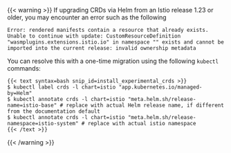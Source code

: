 ---
---
{{< warning >}}
If upgrading CRDs via Helm from an Istio release 1.23 or older, you may encounter an error such as the following

`Error: rendered manifests contain a resource that already exists. Unable to continue with update: CustomResourceDefinition "wasmplugins.extensions.istio.io" in namespace "" exists and cannot be imported into the current release: invalid ownership metadata`

You can resolve this with a one-time migration using the following `kubectl` commands:

    {{< text syntax=bash snip_id=install_experimental_crds >}}
    $ kubectl label crds -l chart=istio "app.kubernetes.io/managed-by=Helm"
    $ kubectl annotate crds -l chart=istio "meta.helm.sh/release-name=istio-base" # replace with actual Helm release name, if different from the documentation default
    $ kubectl annotate crds -l chart=istio "meta.helm.sh/release-namespace=istio-system" # replace with actual istio namespace
    {{< /text >}}

{{< /warning >}}
